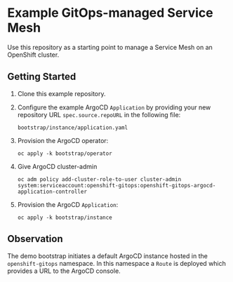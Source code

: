 # Example GitOps-managed Service Mesh

Use this repository as a starting point to manage a Service Mesh on an OpenShift cluster.

## Getting Started

1. Clone this example repository.

2. Configure the example ArgoCD `Application` by providing your new repository URL `spec.source.repoURL` in the following file:

    ```
    bootstrap/instance/application.yaml
    ```

3. Provision the ArgoCD operator:
    
    ```
    oc apply -k bootstrap/operator
    ```

4. Give ArgoCD cluster-admin
    ```
    oc adm policy add-cluster-role-to-user cluster-admin system:serviceaccount:openshift-gitops:openshift-gitops-argocd-application-controller
    ```


5. Provision the ArgoCD `Application`:

    ```
    oc apply -k bootstrap/instance
    ```

## Observation

The demo bootstrap initiates a default ArgoCD instance hosted in the `openshift-gitops` namespace. In this namespace a `Route` is deployed which provides a URL to the ArgoCD console.
